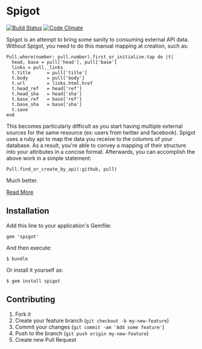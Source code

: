 # Spigot

[![Build Status](https://travis-ci.org/mwerner/spigot.png?branch=master)](https://travis-ci.org/mwerner/spigot)
[![Code Climate](https://codeclimate.com/github/mwerner/spigot.png)](https://codeclimate.com/github/mwerner/spigot)

Spigot is an attempt to bring some sanity to consuming external API data. Without Spigot, you need
to do this manual mapping at creation, such as:

    Pull.where(number: pull.number).first_or_initialize.tap do |t|
      head, base = pull['head'], pull['base']
      links = pull._links
      t.title      = pull['title']
      t.body       = pull['body']
      t.url        = links.html.href
      t.head_ref   = head['ref']
      t.head_sha   = head['sha']
      t.base_ref   = base['ref']
      t.base_sha   = base['sha']
      t.save
    end

This becomes particularly difficult as you start having multiple external sources for the same resource (ex: users from twitter and facebook).
Spigot uses a ruby api to map the data you receive to the columns of your database. As a result, you're
able to convey a mapping of their structure into your attributes in a concise format. Afterwards, you can accomplish the above work in a simple statement:

    Pull.find_or_create_by_api(:github, pull)

Much better.

[Read More](http://mwerner.github.io/spigot/)

## Installation

Add this line to your application's Gemfile:

    gem 'spigot'

And then execute:

    $ bundle

Or install it yourself as:

    $ gem install spigot

## Contributing

1. Fork it
2. Create your feature branch (`git checkout -b my-new-feature`)
3. Commit your changes (`git commit -am 'Add some feature'`)
4. Push to the branch (`git push origin my-new-feature`)
5. Create new Pull Request
